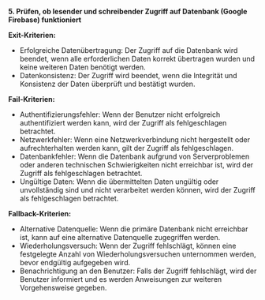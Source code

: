 **5. Prüfen, ob lesender und schreibender Zugriff auf Datenbank (Google Firebase) funktioniert**

**Exit-Kriterien:**

- Erfolgreiche Datenübertragung: Der Zugriff auf die Datenbank wird beendet, wenn alle erforderlichen Daten korrekt übertragen wurden und keine weiteren Daten benötigt werden.
- Datenkonsistenz: Der Zugriff wird beendet, wenn die Integrität und Konsistenz der Daten überprüft und bestätigt wurden.

**Fail-Kriterien:**

- Authentifizierungsfehler: Wenn der Benutzer nicht erfolgreich authentifiziert werden kann, wird der Zugriff als fehlgeschlagen betrachtet.
- Netzwerkfehler: Wenn eine Netzwerkverbindung nicht hergestellt oder aufrechterhalten werden kann, gilt der Zugriff als fehlgeschlagen.
- Datenbankfehler: Wenn die Datenbank aufgrund von Serverproblemen oder anderen technischen Schwierigkeiten nicht erreichbar ist, wird der Zugriff als fehlgeschlagen betrachtet.
- Ungültige Daten: Wenn die übermittelten Daten ungültig oder unvollständig sind und nicht verarbeitet werden können, wird der Zugriff als fehlgeschlagen betrachtet.

**Fallback-Kriterien:**

- Alternative Datenquelle: Wenn die primäre Datenbank nicht erreichbar ist, kann auf eine alternative Datenquelle zugegriffen werden.
- Wiederholungsversuch: Wenn der Zugriff fehlschlägt, können eine festgelegte Anzahl von Wiederholungsversuchen unternommen werden, bevor endgültig aufgegeben wird.
- Benachrichtigung an den Benutzer: Falls der Zugriff fehlschlägt, wird der Benutzer informiert und es werden Anweisungen zur weiteren Vorgehensweise gegeben.
